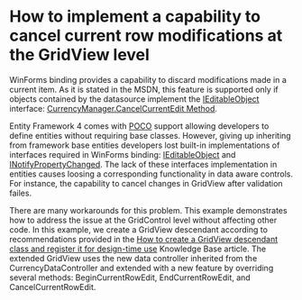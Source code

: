 # How to implement a capability to cancel current row modifications at the GridView level


<p>WinForms binding provides a capability to discard modifications made  in a current item. As it is stated in the MSDN, this feature is supported only if objects contained by the datasource implement the <a href="http://msdn.microsoft.com/en-us/library/system.componentmodel.ieditableobject.aspx"><u>IEditableObject</u></a> interface: <a href="http://msdn.microsoft.com/en-us/library/system.windows.forms.currencymanager.cancelcurrentedit.aspx"><u>CurrencyManager.CancelCurrentEdit Method</u></a>.</p><p>Entity Framework 4 comes with <a href="http://en.wikipedia.org/wiki/Plain_Old_CLR_Object"><u>POCO</u></a> support allowing developers to define entities without requiring base classes. However, giving up inheriting from framework base entities developers lost built-in implementations of interfaces required in WinForms binding: <a href="http://msdn.microsoft.com/en-us/library/system.componentmodel.ieditableobject.aspx">IEditableObject</a> and <a href="http://msdn.microsoft.com/en-us/library/System.ComponentModel.INotifyPropertyChanged.aspx">INotifyPropertyChanged</a>. The lack of these interfaces implementation in entities causes loosing a corresponding functionality in data aware controls. For instance, the capability to cancel changes in GridView after validation failes.</p><p>There are many workarounds for this problem. This example demonstrates how to address the issue at the GridControl level without affecting other code. In this example, we create a GridView descendant according to recommendations provided in the <a href="https://www.devexpress.com/Support/Center/p/A859">How to create a GridView descendant class and register it for design-time use</a> Knowledge Base article. The extended GridView uses the new data controller inherited from the CurrencyDataController and extended with a new feature by overriding several methods: BeginCurrentRowEdit, EndCurrentRowEdit, and CancelCurrentRowEdit.</p>

<br/>



